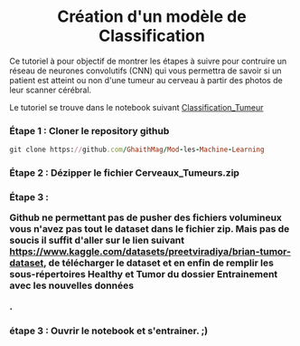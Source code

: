 <h1 align="center">Création d'un modèle de Classification </h1>

<l1> Ce tutoriel à pour objectif de montrer les étapes à suivre pour contruire un réseau de neurones convolutifs (CNN) qui vous permettra de savoir si un patient est atteint ou non d'une tumeur au cerveau à partir des photos de leur scanner cérébral. </l1> 

<p>Le tutoriel se trouve dans le notebook suivant 
<a href=https://github.com/GhaithMag/Classification_Images_Tumeur/blob/master/Classification_Tumeur.ipynb"> Classification_Tumeur</a>
</p> 


### Étape 1 :  Cloner le repository github
```ruby
git clone https://github.com/GhaithMag/Mod-les-Machine-Learning
```

### Étape 2 :  Dézipper le fichier Cerveaux_Tumeurs.zip

### Étape 3 : <p> Github ne permettant pas de pusher des fichiers volumineux vous n'avez pas tout le dataset dans le fichier zip. Mais pas de soucis il suffit d'aller sur le lien suivant https://www.kaggle.com/datasets/preetviradiya/brian-tumor-dataset, de télécharger le dataset et en enfin de remplir les sous-répertoires **Healthy** et **Tumor** du dossier Entrainement avec les nouvelles données </p>.


### étape 3 : Ouvrir le notebook et s'entrainer. ;) 
